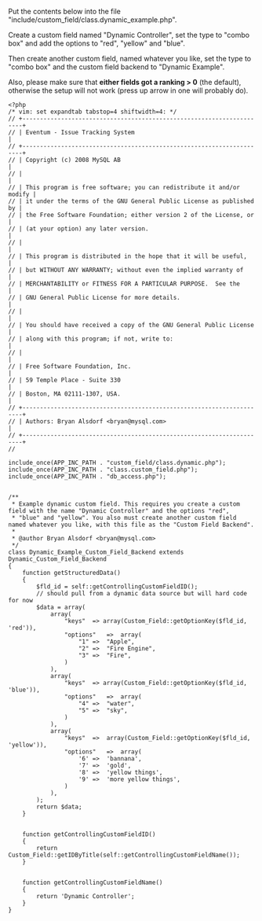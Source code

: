 Put the contents below into the file
"include/custom_field/class.dynamic_example.php".

Create a custom field named "Dynamic Controller", set the type to "combo
box" and add the options to "red", "yellow" and "blue".

Then create another custom field, named whatever you like, set the type
to "combo box" and the custom field backend to "Dynamic Example".

Also, please make sure that **either fields got a ranking \> 0** (the
default), otherwise the setup will not work (press up arrow in one will
probably do).

    <?php
    /* vim: set expandtab tabstop=4 shiftwidth=4: */
    // +----------------------------------------------------------------------+
    // | Eventum - Issue Tracking System                                      |
    // +----------------------------------------------------------------------+
    // | Copyright (c) 2008 MySQL AB                                          |
    // |                                                                      |
    // | This program is free software; you can redistribute it and/or modify |
    // | it under the terms of the GNU General Public License as published by |
    // | the Free Software Foundation; either version 2 of the License, or    |
    // | (at your option) any later version.                                  |
    // |                                                                      |
    // | This program is distributed in the hope that it will be useful,      |
    // | but WITHOUT ANY WARRANTY; without even the implied warranty of       |
    // | MERCHANTABILITY or FITNESS FOR A PARTICULAR PURPOSE.  See the        |
    // | GNU General Public License for more details.                         |
    // |                                                                      |
    // | You should have received a copy of the GNU General Public License    |
    // | along with this program; if not, write to:                           |
    // |                                                                      |
    // | Free Software Foundation, Inc.                                       |
    // | 59 Temple Place - Suite 330                                          |
    // | Boston, MA 02111-1307, USA.                                          |
    // +----------------------------------------------------------------------+
    // | Authors: Bryan Alsdorf <bryan@mysql.com>                             |
    // +----------------------------------------------------------------------+
    //

    include_once(APP_INC_PATH . "custom_field/class.dynamic.php");
    include_once(APP_INC_PATH . "class.custom_field.php");
    include_once(APP_INC_PATH . "db_access.php");


    /**
     * Example dynamic custom field. This requires you create a custom field with the name "Dynamic Controller" and the options "red",
     * "blue" and "yellow". You also must create another custom field named whatever you like, with this file as the "Custom Field Backend".
     *
     * @author Bryan Alsdorf <bryan@mysql.com>
     */
    class Dynamic_Example_Custom_Field_Backend extends Dynamic_Custom_Field_Backend
    {
        function getStructuredData()
        {
            $fld_id = self::getControllingCustomFieldID();
            // should pull from a dynamic data source but will hard code for now
            $data = array(
                array(
                    "keys"  => array(Custom_Field::getOptionKey($fld_id, 'red')),
                    "options"   =>  array(
                        "1" =>  "Apple",
                        "2" =>  "Fire Engine",
                        "3" =>  "Fire",
                    )
                ),
                array(
                    "keys"  => array(Custom_Field::getOptionKey($fld_id, 'blue')),
                    "options"   =>  array(
                        "4" =>  "water",
                        "5" =>  "sky",
                    )
                ),
                array(
                    "keys"  =>  array(Custom_Field::getOptionKey($fld_id, 'yellow')),
                    "options"   =>  array(
                        '6' =>  'bannana',
                        '7' =>  'gold',
                        '8' =>  'yellow things',
                        '9' =>  'more yellow things',
                    )
                ),
            );
            return $data;
        }


        function getControllingCustomFieldID()
        {
            return Custom_Field::getIDByTitle(self::getControllingCustomFieldName());
        }


        function getControllingCustomFieldName()
        {
            return 'Dynamic Controller';
        }
    }